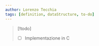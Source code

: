 ```yaml
---
author: Lorenzo Tecchia
tags: [definition, dataStructure, to-do]
---
```

>[!todo] 
>- [ ] Implementazione in C
